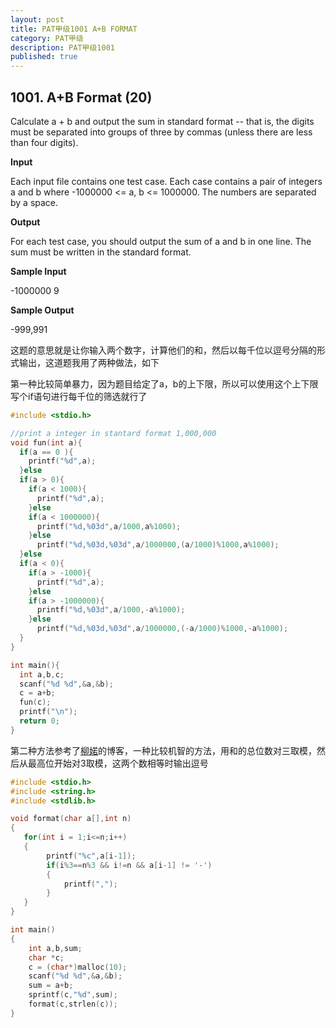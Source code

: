 ```yaml
---
layout: post
title: PAT甲级1001 A+B FORMAT
category: PAT甲级
description: PAT甲级1001
published: true
---
```


## 1001. A+B Format (20)
	
 Calculate a + b and output the sum in standard format -- that is, the digits must be separated into groups of three by commas (unless there are less than four digits).

**Input**

Each input file contains one test case. Each case contains a pair of integers a and b where -1000000 <= a, b <= 1000000. The numbers are separated by a space.

**Output**

For each test case, you should output the sum of a and b in one line. The sum must be written in the standard format.

**Sample Input**

-1000000 9

**Sample Output**

-999,991

这题的意思就是让你输入两个数字，计算他们的和，然后以每千位以逗号分隔的形式输出，这道题我用了两种做法，如下

第一种比较简单暴力，因为题目给定了a，b的上下限，所以可以使用这个上下限写个if语句进行每千位的筛选就行了
```c
#include <stdio.h>

//print a integer in stantard format 1,000,000 
void fun(int a){
  if(a == 0 ){
    printf("%d",a);
  }else
  if(a > 0){
    if(a < 1000){
      printf("%d",a);
    }else
    if(a < 1000000){
      printf("%d,%03d",a/1000,a%1000);
    }else
      printf("%d,%03d,%03d",a/1000000,(a/1000)%1000,a%1000);
  }else
  if(a < 0){
    if(a > -1000){
      printf("%d",a);
    }else
    if(a > -1000000){
      printf("%d,%03d",a/1000,-a%1000);
    }else
      printf("%d,%03d,%03d",a/1000000,(-a/1000)%1000,-a%1000);
  }
}

int main(){
  int a,b,c;
  scanf("%d %d",&a,&b);
  c = a+b;
  fun(c);
  printf("\n");
  return 0;
}
```

第二种方法参考了[柳婼](http://blog.csdn.net/liuchuo/article/details/52497386)的博客，一种比较机智的方法，用和的总位数对三取模，然后从最高位开始对3取模，这两个数相等时输出逗号
```c
#include <stdio.h>
#include <string.h>
#include <stdlib.h>

void format(char a[],int n)
{
   for(int i = 1;i<=n;i++)
   {
        printf("%c",a[i-1]);
        if(i%3==n%3 && i!=n && a[i-1] != '-')
        {
            printf(",");
        }
   }
}

int main()
{
    int a,b,sum;
    char *c;
    c = (char*)malloc(10);
    scanf("%d %d",&a,&b);
    sum = a+b;
    sprintf(c,"%d",sum);
    format(c,strlen(c));
}
```

